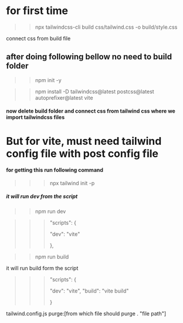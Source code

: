 # for first time

> > npx tailwindcss-cli build css/tailwind.css -o build/style.css

connect css from build file

## after doing following bellow no need to build folder

> > npm init -y

> > npm install -D tailwindcss@latest postcss@latest autoprefixer@latest vite

#### now delete build folder and connect css from tailwind css where we import tailwindcss files

# But for vite, must need tailwind config file with post config file

#### for getting this run following command

> > > npx tailwind init -p

##### it will run dev from the script

> > npm run dev

> > > "scripts": {
> > >
> > > "dev": "vite"
> > >
> > > },

> > npm run build

it will run build form the script

> > > "scripts": {
> > >
> > > "dev": "vite",
> > > "build": "vite build"
> > >
> > > }

tailwind.config.js
purge:[from which file should purge . "file path"]
